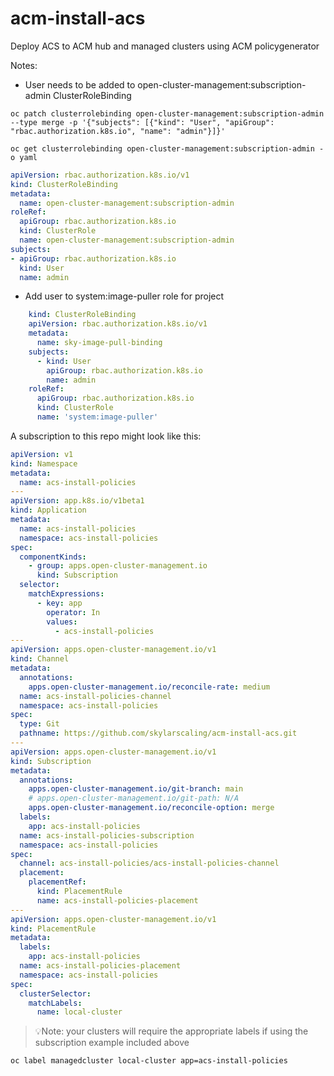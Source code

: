 # acm-install-acs
Deploy ACS to ACM hub and managed clusters using ACM policygenerator

Notes:
- User needs to be added to open-cluster-management:subscription-admin ClusterRoleBinding
```
oc patch clusterrolebinding open-cluster-management:subscription-admin --type merge -p '{"subjects": [{"kind": "User", "apiGroup": "rbac.authorization.k8s.io", "name": "admin"}]}'
```
```
oc get clusterrolebinding open-cluster-management:subscription-admin -o yaml
```
```yaml
apiVersion: rbac.authorization.k8s.io/v1
kind: ClusterRoleBinding
metadata:
  name: open-cluster-management:subscription-admin
roleRef:
  apiGroup: rbac.authorization.k8s.io
  kind: ClusterRole
  name: open-cluster-management:subscription-admin
subjects:
- apiGroup: rbac.authorization.k8s.io
  kind: User
  name: admin
```

- Add user to system:image-puller role for project

```yaml
    kind: ClusterRoleBinding  
    apiVersion: rbac.authorization.k8s.io/v1
    metadata:
      name: sky-image-pull-binding
    subjects:
      - kind: User
        apiGroup: rbac.authorization.k8s.io
        name: admin
    roleRef:
      apiGroup: rbac.authorization.k8s.io
      kind: ClusterRole
      name: 'system:image-puller'
```
A subscription to this repo might look like this:
```yaml
apiVersion: v1
kind: Namespace
metadata:
  name: acs-install-policies
---
apiVersion: app.k8s.io/v1beta1
kind: Application
metadata:
  name: acs-install-policies
  namespace: acs-install-policies
spec:
  componentKinds:
    - group: apps.open-cluster-management.io
      kind: Subscription
  selector:
    matchExpressions:
      - key: app
        operator: In
        values:
          - acs-install-policies
---
apiVersion: apps.open-cluster-management.io/v1
kind: Channel
metadata:
  annotations:
    apps.open-cluster-management.io/reconcile-rate: medium
  name: acs-install-policies-channel
  namespace: acs-install-policies
spec:
  type: Git
  pathname: https://github.com/skylarscaling/acm-install-acs.git
---
apiVersion: apps.open-cluster-management.io/v1
kind: Subscription
metadata:
  annotations:
    apps.open-cluster-management.io/git-branch: main
    # apps.open-cluster-management.io/git-path: N/A
    apps.open-cluster-management.io/reconcile-option: merge
  labels:
    app: acs-install-policies
  name: acs-install-policies-subscription
  namespace: acs-install-policies
spec:
  channel: acs-install-policies/acs-install-policies-channel
  placement:
    placementRef:
      kind: PlacementRule
      name: acs-install-policies-placement
---
apiVersion: apps.open-cluster-management.io/v1
kind: PlacementRule
metadata:
  labels:
    app: acs-install-policies
  name: acs-install-policies-placement
  namespace: acs-install-policies
spec:
  clusterSelector:
    matchLabels:
      name: local-cluster
```

> 💡Note: 
your clusters will require the appropriate labels if using the subscription example included above

```
oc label managedcluster local-cluster app=acs-install-policies
```
